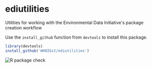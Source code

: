 # ediutilities
Utilities for working with the Environmental Data Initiative's package creation workflow

Use the `install_github` function from `devtools` to install this package.

```R
library(devtools)
install_github('WHOIGit/ediutilities')
```

![R package check](https://github.com/WHOIGit/ediutilities/actions/workflows/r.yml/badge.svg)
